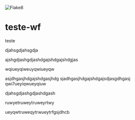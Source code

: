 ![Flake8](https://github.com/huine/teste-wf/workflows/Flake8/badge.svg)
# teste-wf

teste

djahsgdjahsgdja

ajshgdjashgdjashdgajshdgajshdgjas

wqiueyqiweuyqwiueyqw

asjdhgasjhdgajshdgasjhdg
sjadhgasjhdgajshdgajsdjasgdhgasj
qwi7ueyiqwueyqiuw

djahsgdjashgdjashdgash

ruwyetruweytruweyrtwy

ueyqwtruweqytrwueytrfgsjdhcb
